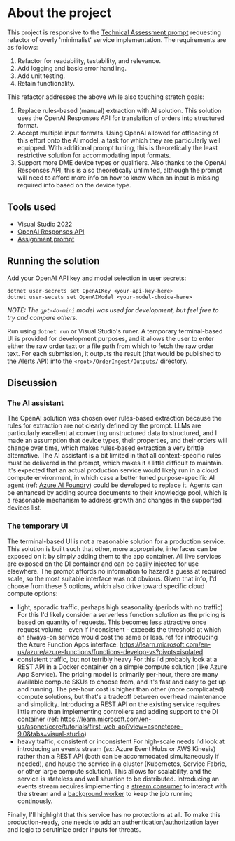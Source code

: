 # About the project

This project is responsive to the [Technical Assessment prompt](https://dev.azure.com/SynapsePDI/_git/Technical%20Assessment) requesting refactor of overly 'minimalist' service implementation. The requirements are as follows:
1. Refactor for readability, testability, and relevance.
2. Add logging and basic error handling.
3. Add unit testing.
4. Retain functionality.

This refactor addresses the above while also touching stretch goals:
1. Replace rules-based (manual) extraction with AI solution.
   This solution uses the OpenAI Responses API for translation of orders into structured format.
2. Accept multiple input formats.
   Using OpenAI allowed for offloading of this effort onto the AI model, a task for which they are particularly well equipped. With additional prompt tuning, this is theoretically the least restrictive solution for accommodating input formats.
3. Support more DME device types or qualifiers.
   Also thanks to the OpenAI Responses API, this is also theoretically unlimited, although the prompt will need to afford more info on how to know when an input is missing required info based on the device type.

## Tools used

- Visual Studio 2022
- [OpenAI Responses API](https://platform.openai.com/docs/api-reference/introduction)
- [Assignment prompt](https://dev.azure.com/SynapsePDI/_git/Technical%20Assessment)

## Running the solution

Add your OpenAI API key and model selection in user secrets:
```
dotnet user-secrets set OpenAIKey <your-api-key-here>
dotnet user-secets set OpenAIModel <your-model-choice-here>
```
_NOTE: The `gpt-4o-mini` model was used for development, but feel free to try and compare others._

Run using `dotnet run` or Visual Studio's runer. A temporary terminal-based UI is provided for development purposes, and it allows the user to enter either the raw order text or a file path from which to fetch the raw order text. For each submission, it outputs the result (that would be published to the Alerts API) into the `<root>/OrderIngest/Outputs/` directory.

## Discussion

### The AI assistant

The OpenAI solution was chosen over rules-based extraction because the rules for extraction are not clearly defined by the prompt. LLMs are particularly excellent at converting unstructured data to structured, and I made an assumption that device types, their properties, and their orders will change over time, which makes rules-based extraction a very brittle alternative.
The AI assistant is a bit limited in that all context-specific rules must be delivered in the prompt, which makes it a little difficult to maintain. It's expected that an actual production service would likely run in a cloud compute environment, in which case a better tuned purpose-specific AI agent (ref: [Azure AI Foundry](https://azure.microsoft.com/en-us/products/ai-foundry)) could be developed to replace it. Agents can be enhanced by adding source documents to their knowledge pool, which is a reasonable mechanism to address growth and changes in the supported devices list.

### The temporary UI

The terminal-based UI is not a reasonable solution for a production service. This solution is built such that other, more appropriate, interfaces can be exposed on it by simply adding them to the app container. All live services are exposed on the DI container and can be easily injected for use elsewhere.
The prompt affords no information to hazard a guess at required scale, so the most suitable interface was not obvious. Given that info, I'd choose from these 3 options, which also drive toward specific cloud compute options:
- light, sporadic traffic, perhaps high seasonality (periods with no traffic)
  For this I'd likely consider a serverless function solution as the pricing is based on quantity of requests. This becomes less attractive once request volume - even if inconsistent - exceeds the threshold at which an always-on service would cost the same or less.
  ref for introducing the Azure Function Apps interface: https://learn.microsoft.com/en-us/azure/azure-functions/functions-develop-vs?pivots=isolated
- consistent traffic, but not terribly heavy
  For this I'd probably look at a REST API in a Docker container on a simple compute solution (like Azure App Service). The pricing model is primarily per-hour, there are many available compute SKUs to choose from, and it's fast and easy to get up and running. The per-hour cost is higher than other (more complicated) compute solutions, but that's a tradeoff between overhead maintenance and simplicity.
  Introducing a REST API on the existing service requires little more than implementing controllers and adding support to the DI container (ref: https://learn.microsoft.com/en-us/aspnet/core/tutorials/first-web-api?view=aspnetcore-9.0&tabs=visual-studio)
- heavy traffic, consistent or inconsistent
  For high-scale needs I'd look at introducing an events stream (ex: Azure Event Hubs or AWS Kinesis) rather than a REST API (both can be accommodated simultaneously if needed), and house the service in a cluster (Kubernetes, Service Fabric, or other large compute solution). This allows for scalability, and the service is stateless and well situation to be distributed.
  Introducing an events stream requires implementing a [stream consumer](https://learn.microsoft.com/en-us/azure/event-hubs/event-hubs-dotnet-standard-getstarted-send?tabs=passwordless%2Croles-azure-portal#receive-events-from-the-event-hub) to interact with the stream and a [background worker](https://learn.microsoft.com/en-us/aspnet/core/fundamentals/host/hosted-services?view=aspnetcore-9.0&tabs=visual-studio) to keep the job running continously.

Finally, I'll highlight that this service has no protections at all. To make this production-ready, one needs to add an authentication/authorization layer and logic to scrutinize order inputs for threats. 




